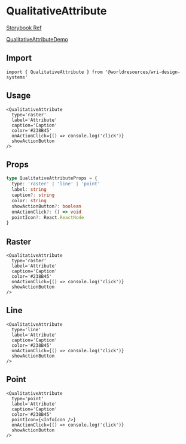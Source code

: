 # QualitativeAttribute

[Storybook Ref](https://wri.github.io/wri-design-systems/?path=/docs/geospatial-legends-qualitative-attributes--docs)

[QualitativeAttributeDemo](https://github.com/wri/wri-design-systems/blob/main/src/components/Geospatial/Legends/QualitativeAttribute/QualitativeAttributeDemo.tsx)

## Import

```tsx
import { QualitativeAttribute } from '@worldresources/wri-design-systems'
```

## Usage

```tsx
<QualitativeAttribute
  type='raster'
  label='Attribute'
  caption='Caption'
  color='#238B45'
  onActionClick={() => console.log('click')}
  showActionButton
/>
```

## Props

```ts
type QualitativeAttributeProps = {
  type: 'raster' | 'line' | 'point'
  label: string
  caption?: string
  color: string
  showActionButton?: boolean
  onActionClick?: () => void
  pointIcon?: React.ReactNode
}
```

## Raster

```tsx
<QualitativeAttribute
  type='raster'
  label='Attribute'
  caption='Caption'
  color='#238B45'
  onActionClick={() => console.log('click')}
  showActionButton
/>
```

## Line

```tsx
<QualitativeAttribute
  type='line'
  label='Attribute'
  caption='Caption'
  color='#238B45'
  onActionClick={() => console.log('click')}
  showActionButton
/>
```

## Point

```tsx
<QualitativeAttribute
  type='point'
  label='Attribute'
  caption='Caption'
  color='#238B45'
  pointIcon={<InfoIcon />}
  onActionClick={() => console.log('click')}
  showActionButton
/>
```
